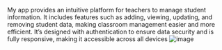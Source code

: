 My app provides an intuitive platform for teachers to manage student information. It includes
 features such as adding, viewing, updating, and removing student data, making classroom
 management easier and more efficient. It’s designed with authentication to ensure data
 security and is fully responsive, making it accessible across all devices
![image](https://github.com/user-attachments/assets/e5acf78d-e36b-4b26-97b3-b5c94ea302f1)
